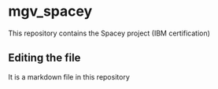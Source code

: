 # mgv_spacey
This repository contains the Spacey project (IBM certification)
## Editing the file
It is a markdown file in this repository

